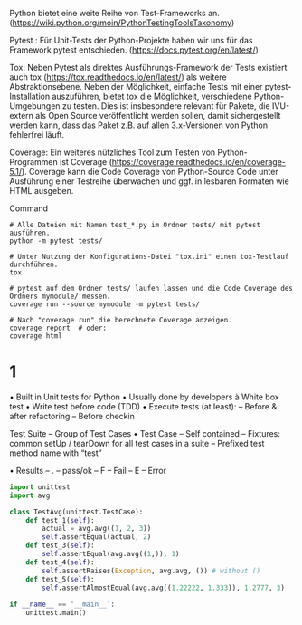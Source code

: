 

Python bietet eine weite Reihe von Test-Frameworks an. (https://wiki.python.org/moin/PythonTestingToolsTaxonomy)

Pytest :
Für Unit-Tests der Python-Projekte haben wir uns für das Framework pytest entschieden. (https://docs.pytest.org/en/latest/)

Tox: 
Neben Pytest als direktes Ausführungs-Framework der Tests existiert auch tox (https://tox.readthedocs.io/en/latest/) als weitere Abstraktionsebene. 
Neben der Möglichkeit, einfache Tests mit einer pytest-Installation auszuführen, bietet tox die Möglichkeit, verschiedene Python-Umgebungen zu testen. 
Dies ist insbesondere relevant für Pakete, die IVU-extern als Open Source veröffentlicht werden sollen, damit sichergestellt werden kann, dass das Paket z.B. auf allen 3.x-Versionen von Python fehlerfrei läuft. 

Coverage: 
Ein weiteres nützliches Tool zum Testen von Python-Programmen ist Coverage (https://coverage.readthedocs.io/en/coverage-5.1/). 
Coverage kann die Code Coverage von Python-Source Code unter Ausführung einer Testreihe überwachen und ggf. in lesbaren Formaten wie HTML ausgeben.


Command 
```
# Alle Dateien mit Namen test_*.py im Ordner tests/ mit pytest ausführen.
python -m pytest tests/
 
# Unter Nutzung der Konfigurations-Datei "tox.ini" einen tox-Testlauf durchführen.
tox
 
# pytest auf dem Ordner tests/ laufen lassen und die Code Coverage des Ordners mymodule/ messen.
coverage run --source mymodule -m pytest tests/
 
# Nach "coverage run" die berechnete Coverage anzeigen.
coverage report  # oder:
coverage html
```


# 1 

• Built in Unit tests for Python
• Usually done by developers à White box test
• Write test before code (TDD)
• Execute tests (at least):
– Before & after refactoring
– Before checkin


Test Suite
– Group of Test Cases
• Test Case
– Self contained
– Fixtures: common setUp / tearDown for all test cases in a suite
– Prefixed test method name with “test”

• Results
– . – pass/ok
– F – Fail
– E – Error


```python
import unittest
import avg

class TestAvg(unittest.TestCase):
    def test_1(self):
        actual = avg.avg((1, 2, 3))
        self.assertEqual(actual, 2)
    def test_3(self):
        self.assertEqual(avg.avg((1,)), 1)
    def test_4(self):
        self.assertRaises(Exception, avg.avg, ()) # without ()
    def test_5(self):
        self.assertAlmostEqual(avg.avg((1.22222, 1.333)), 1.2777, 3)
        
if __name__ == '__main__':
    unittest.main()
```